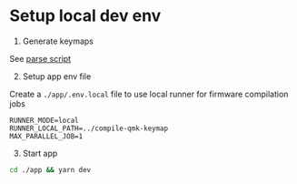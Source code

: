 # Setup local dev env

1. Generate keymaps

See [parse script](./parse/README.md)

2. Setup app env file

Create a `./app/.env.local` file to use local runner for firmware compilation jobs

```.env
RUNNER_MODE=local
RUNNER_LOCAL_PATH=../compile-qmk-keymap
MAX_PARALLEL_JOB=1
```

3. Start app

```bash
cd ./app && yarn dev
```